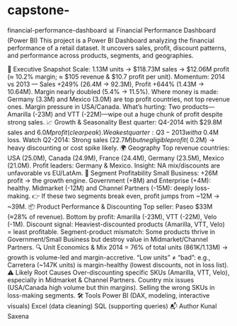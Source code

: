 # capstone-
financial-performance-dashboard
📊 Financial Performance Dashboard (Power BI)
This project is a Power BI Dashboard analyzing the financial performance of a retail dataset.
It uncovers sales, profit, discount patterns, and performance across products, segments, and geographies.

🚀 Executive Snapshot
Scale: 1.13M units → $118.73M sales → $12.06M profit (≈ 10.2% margin; ≈ $105 revenue & $10.7 profit per unit).
Momentum: 2014 vs 2013 — Sales +249% (26.4M → 92.3M), Profit +644% (1.43M → 10.64M). Margin nearly doubled (5.4% → 11.5%).
Where money is made: Germany (3.3M) and Mexico (3.0M) are top profit countries, not top revenue ones. Margin pressure in USA/Canada.
What’s hurting: Two products—Amarilla (-23M) and VTT (-22M)—wipe out a huge chunk of profit despite strong sales.
📈 Growth & Seasonality
Best quarter: Q4-2014 with $29.8M sales and $6.0M profit (clear peak).
Weakest quarter: Q3-2013 with a ~$0.4M loss.
Watch Q2-2014: Strong sales ($22.7M) but negligible profit (~$0.2M) → heavy discounting or cost spike likely.
🌍 Geography
Top revenue countries: USA (25.0M), Canada (24.9M), France (24.4M), Germany (23.5M), Mexico (21.0M).
Profit leaders: Germany & Mexico.
Insight: NA mix/discounts are unfavorable vs EU/LatAm.
🏢 Segment Profitability
Small Business: +26M profit → the growth engine.
Government (+8M) and Enterprise (+4M): healthy.
Midmarket (-12M) and Channel Partners (-15M): deeply loss-making.
👉 If these two segments break even, profit jumps from ~12M → ~39M.
📦 Product Performance & Discounting
Top seller: Paseo $33M (≈28% of revenue).
Bottom by profit: Amarilla (-23M), VTT (-22M), Velo (-1M).
Discount signal: Heaviest-discounted products (Amarilla, VTT, Velo) = least profitable.
Segment-product mismatch: Some products thrive in Government/Small Business but destroy value in Midmarket/Channel Partners.
🔍 Unit Economics & Mix
2014 = 76% of total units (861K/1.13M) → growth is volume-led and margin-accretive.
“Low units” ≠ “bad”: e.g., Carretera (~147K units) is margin-healthy (lowest discounts, not in loss list).
⚠️ Likely Root Causes
Over-discounting specific SKUs (Amarilla, VTT, Velo), especially in Midmarket & Channel Partners.
Country mix issues (USA/Canada high volume but thin margins).
Selling the wrong SKUs in loss-making segments.
🛠️ Tools
Power BI (DAX, modeling, interactive visuals)
Excel (data cleaning)
SQL (supporting queries)
📬 Author
Kunal Saxena
